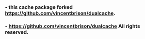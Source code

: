 ### - this cache package forked https://github.com/vincentbrison/dualcache.
### - https://github.com/vincentbrison/dualcache All rights reserved.
